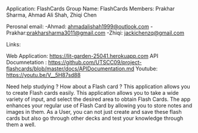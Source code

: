 Application: FlashCards
Group Name: FlashCards
Members: Prakhar Sharma, Ahmad Ali Shah, Zhiqi Chen

Perosnal email: 
    -Ahmad: ahmadalishah1999@outlook.com
    -Prakhar:prakharsharma3011@gmail.com
    -Zhiqi: jackichenzq@gmail.com


Links:

Web Application: https://lit-garden-25041.herokuapp.com
API Documnetation : https://github.com/UTSCC09/project-flashcards/blob/master/docs/APIDocumentation.md
Youtube: https://youtu.be/V__5H87sd88

Need help studying ? How about a Flash card ? This application allows you to create Flash cards easily. This application allows you to take a wide variety of input, and select the desired area to obtain Flash Cards. The app enhances your regular use of Flash Card by allowing you to store notes and images in them. As a User, you can not just create and save these flash cards but also go through other decks and test your knowledge through them a well. 
